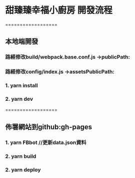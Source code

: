 # 甜臻臻幸福小廚房 開發流程

==================
## 本地端開發
### 路經修改build/webpack.base.conf.js ->publicPath:
### 路經修改config/index.js ->assetsPublicPath:

### 1. yarn install

### 2. yarn dev

==================
## 佈署網站到github:gh-pages

### 1. yarn FBbot  //更新data.json資料

### 2. yarn build   

### 2. yarn deploy     



  

